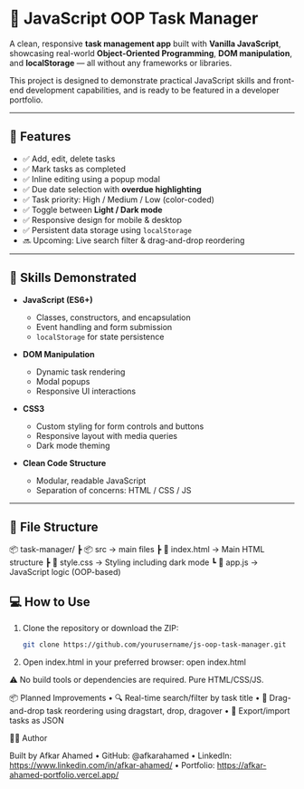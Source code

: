 # 📝 JavaScript OOP Task Manager

A clean, responsive **task management app** built with **Vanilla JavaScript**, showcasing real-world **Object-Oriented Programming**, **DOM manipulation**, and **localStorage** — all without any frameworks or libraries.

This project is designed to demonstrate practical JavaScript skills and front-end development capabilities, and is ready to be featured in a developer portfolio.

---

## 🚀 Features

- ✅ Add, edit, delete tasks
- ✅ Mark tasks as completed
- ✅ Inline editing using a popup modal
- ✅ Due date selection with **overdue highlighting**
- ✅ Task priority: High / Medium / Low (color-coded)
- ✅ Toggle between **Light / Dark mode**
- ✅ Responsive design for mobile & desktop
- ✅ Persistent data storage using `localStorage`
- 🔜 Upcoming: Live search filter & drag-and-drop reordering

---

## 🧠 Skills Demonstrated

- **JavaScript (ES6+)**

  - Classes, constructors, and encapsulation
  - Event handling and form submission
  - `localStorage` for state persistence

- **DOM Manipulation**

  - Dynamic task rendering
  - Modal popups
  - Responsive UI interactions

- **CSS3**

  - Custom styling for form controls and buttons
  - Responsive layout with media queries
  - Dark mode theming

- **Clean Code Structure**
  - Modular, readable JavaScript
  - Separation of concerns: HTML / CSS / JS

---

## 📁 File Structure

📦 task-manager/
┣ 📦 src → main files
┣ 📜 index.html → Main HTML structure
┣ 📜 style.css → Styling including dark mode
┗ 📜 app.js → JavaScript logic (OOP-based)

## 💻 How to Use

1. Clone the repository or download the ZIP:

   ```bash
   git clone https://github.com/yourusername/js-oop-task-manager.git

   ```

2. Open index.html in your preferred browser:
   open index.html

⚠️ No build tools or dependencies are required. Pure HTML/CSS/JS.

📦 Planned Improvements
• 🔍 Real-time search/filter by task title
• 🔀 Drag-and-drop task reordering using dragstart, drop, dragover
• 🧾 Export/import tasks as JSON

🙋‍♂️ Author

Built by Afkar Ahamed
• GitHub: @afkarahamed
• LinkedIn: https://www.linkedin.com/in/afkar-ahamed/
• Portfolio: https://afkar-ahamed-portfolio.vercel.app/
